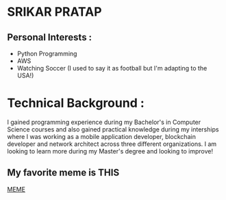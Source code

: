 # SRIKAR PRATAP

## Personal Interests :
* Python Programming
* AWS
* Watching Soccer (I used to say it as football but I'm adapting to the USA!)

# Technical Background :
I gained programming experience during my Bachelor's in Computer Science courses and also gained practical knowledge during my interships where I was working as a mobile application developer, blockchain developer and network architect across three different organizations. I am looking to learn more during my Master's degree and looking to improve!

## My favorite meme is THIS                                                                                                                                                
[MEME](https://www.google.com/imgres?imgurl=https%3A%2F%2Fcdn.vox-cdn.com%2Fthumbor%2F-5QeCxdkh-7dEypKEonW8KEIvX0%3D%2F1400x1050%2Ffilters%3Aformat(jpeg)%2Fcdn.vox-cdn.com%2Fuploads%2Fchorus_asset%2Ffile%2F13207789%2Fhey.jpg&imgrefurl=https%3A%2F%2Fwww.vox.com%2F2018%2F10%2F3%2F17923096%2Fwholesome-memes-trend-explained&tbnid=zNnnTXYa2w2HgM&vet=12ahUKEwjE2qPl_4jzAhXGSKwKHRTpBRIQMygAegUIARCKAQ..i&docid=1gZnhsCCbJocmM&w=1400&h=1050&q=MEME&ved=2ahUKEwjE2qPl_4jzAhXGSKwKHRTpBRIQMygAegUIARCKAQ)
